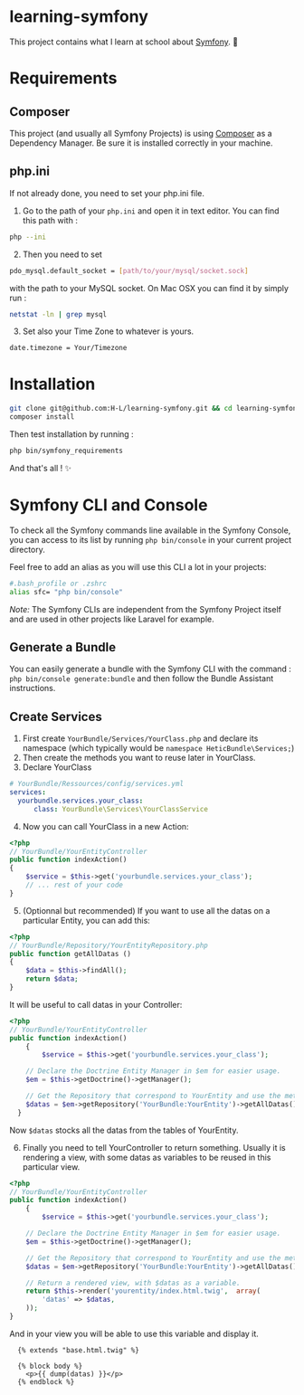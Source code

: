 # learning-symfony

This project contains what I learn at school about [Symfony](http://symfony.com/). :school_satchel:

# Requirements

## Composer

This project (and usually all Symfony Projects) is using [Composer](https://getcomposer.org/) as a Dependency Manager. Be sure it is installed correctly in your machine.

## php.ini

If not already done, you need to set your php.ini file.

1. Go to the path of your `php.ini` and open it in text editor. You can find this path with :
```bash
php --ini
```

2. Then you need to set
```bash
pdo_mysql.default_socket = [path/to/your/mysql/socket.sock]
```
with the path to your MySQL socket. On Mac OSX you can find it by simply run :
```bash
netstat -ln | grep mysql
```

3. Set also your Time Zone to whatever is yours.
```bash
date.timezone = Your/Timezone
```

# Installation

```bash
git clone git@github.com:H-L/learning-symfony.git && cd learning-symfony
composer install
```

Then test installation by running :
```bash
php bin/symfony_requirements
```

And that's all ! :sparkles:

# Symfony CLI and Console

To check all the Symfony commands line available in the Symfony Console, you can access to its list by running `php bin/console` in your current project directory.

Feel free to add an alias as you will use this CLI a lot in your projects:

```bash
#.bash_profile or .zshrc
alias sfc= "php bin/console"

```

*Note:* The Symfony CLIs are independent from the Symfony Project itself and are used in other projects like Laravel for example.

## Generate a Bundle

You can easily generate a bundle with the Symfony CLI with the command :
`php bin/console generate:bundle` and then follow the Bundle Assistant instructions.

## Create Services
1. First create `YourBundle/Services/YourClass.php` and declare its namespace (which typically would be `namespace HeticBundle\Services;`)
2. Then create the methods you want to reuse later in YourClass.
3. Declare YourClass
```yaml
# YourBundle/Ressources/config/services.yml
services:
  yourbundle.services.your_class:
      class: YourBundle\Services\YourClassService
```
4. Now you can call YourClass in a new Action:
```php
<?php
// YourBundle/YourEntityController
public function indexAction()
{
	$service = $this->get('yourbundle.services.your_class');
	// ... rest of your code
}
```
5. (Optionnal but recommended)
If you want to use all the datas on a particular Entity, you can add this:
```php
<?php
// YourBundle/Repository/YourEntityRepository.php
public function getAllDatas ()
{
	$data = $this->findAll();
	return $data;
}
```
It will be useful to call datas in your Controller:
```php
<?php
// YourBundle/YourEntityController
public function indexAction()
	{
		$service = $this->get('yourbundle.services.your_class');

    // Declare the Doctrine Entity Manager in $em for easier usage.
    $em = $this->getDoctrine()->getManager();

    // Get the Repository that correspond to YourEntity and use the method created above in the precedent code block.
    $datas = $em->getRepository('YourBundle:YourEntity')->getAllDatas();
  }
```
Now `$datas`  stocks all the datas from the tables of YourEntity.

6. Finally you need to tell YourController to return something. Usually it is rendering a view, with some datas as variables to be reused in this particular view.
```php
<?php
// YourBundle/YourEntityController
public function indexAction()
	{
		$service = $this->get('yourbundle.services.your_class');

    // Declare the Doctrine Entity Manager in $em for easier usage.
    $em = $this->getDoctrine()->getManager();

    // Get the Repository that correspond to YourEntity and use the method created above in the precedent code block.
    $datas = $em->getRepository('YourBundle:YourEntity')->getAllDatas();

    // Return a rendered view, with $datas as a variable.
    return $this->render('yourentity/index.html.twig',  array(
	    'datas' => $datas,
    ));
}
```
And in your view you will be able to use this variable and display it.
```twig
  {% extends "base.html.twig" %}

  {% block body %}
  	<p>{{ dump(datas) }}</p>
  {% endblock %}
```

